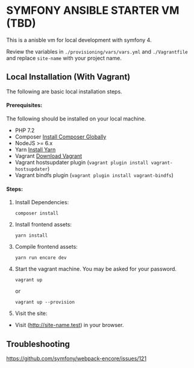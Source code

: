 # SYMFONY ANSIBLE STARTER VM (TBD)

This is a anisble vm for local development with symfony 4. 

Review the variables in `./provisioning/vars/vars.yml` and `./Vagrantfile` and replace `site-name` with your project name.

## Local Installation (With Vagrant)

The following are basic local installation steps.

#### Prerequisites:

The following should be installed on your local machine.
 
 - PHP 7.2
 - Composer [Install Composer Globally](https://getcomposer.org/doc/00-intro.md#globally)
 - NodeJS >= 6.x 
 - Yarn [Install Yarn](https://yarnpkg.com/lang/en/docs/install/)
 - Vagrant [Download Vagrant](https://www.vagrantup.com/downloads.html)
 - Vagrant hostsupdater plugin (`vagrant plugin install vagrant-hostsupdater`)
 - Vagrant bindfs plugin (`vagrant plugin install vagrant-bindfs`)
 

#### Steps:

1. Install Dependencies:

    ``` 
    composer install
    ``` 

2. Install frontend assets:

    ``` 
    yarn install
    ``` 

3. Compile frontend assets:

    ``` 
    yarn run encore dev
    ```
    
4. Start the vagrant machine. You may be asked for your password.

    ```
    vagrant up
    ```
    or
    ``` 
    vagrant up --provision
    ```
    
5. Visit the site:

- Visit (http://site-name.test) in your browser.

    

    
## Troubleshooting


https://github.com/symfony/webpack-encore/issues/121